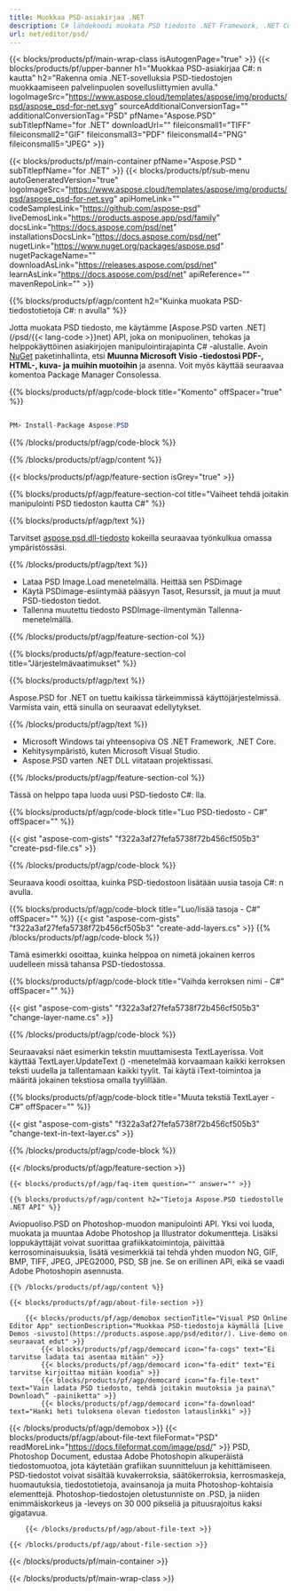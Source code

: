 ```yaml
---
title: Muokkaa PSD-asiakirjaa .NET
description: C# lähdekoodi muokata PSD tiedosto .NET Framework, .NET Core.
url: net/editor/psd/
---
```


{{< blocks/products/pf/main-wrap-class isAutogenPage="true" >}}
{{< blocks/products/pf/upper-banner h1="Muokkaa PSD-asiakirjaa C#: n kautta" h2="Rakenna omia .NET-sovelluksia PSD-tiedostojen muokkaamiseen palvelinpuolen sovellusliittymien avulla." logoImageSrc="https://www.aspose.cloud/templates/aspose/img/products/psd/aspose_psd-for-net.svg" sourceAdditionalConversionTag="" additionalConversionTag="PSD" pfName="Aspose.PSD" subTitlepfName="for .NET" downloadUrl="" fileiconsmall1="TIFF" fileiconsmall2="GIF" fileiconsmall3="PDF" fileiconsmall4="PNG" fileiconsmall5="JPEG" >}}

{{< blocks/products/pf/main-container pfName="Aspose.PSD " subTitlepfName="for .NET" >}}
{{< blocks/products/pf/sub-menu autoGeneratedVersion="true" logoImageSrc="https://www.aspose.cloud/templates/aspose/img/products/psd/aspose_psd-for-net.svg" apiHomeLink="" codeSamplesLink="https://github.com/aspose-psd" liveDemosLink="https://products.aspose.app/psd/family" docsLink="https://docs.aspose.com/psd/net" installationsDocsLink="https://docs.aspose.com/psd/net" nugetLink="https://www.nuget.org/packages/aspose.psd" nugetPackageName="" downloadAsLink="https://releases.aspose.com/psd/net" learnAsLink="https://docs.aspose.com/psd/net" apiReference="" mavenRepoLink="" >}}

{{% blocks/products/pf/agp/content h2="Kuinka muokata PSD-tiedostotietoja C#: n avulla" %}}

 Jotta muokata PSD tiedosto, me käytämme
 [Aspose.PSD varten .NET](/psd/{{< lang-code >}}net) 
 API, joka on monipuolinen, tehokas ja helppokäyttöinen asiakirjojen manipulointirajapinta C# -alustalle. Avoin
 [NuGet](https://www.nuget.org/packages/aspose.psd) 
 paketinhallinta, etsi
 **Muunna Microsoft Visio -tiedostosi PDF-, HTML-, kuva- ja muihin muotoihin** 
 ja asenna. Voit myös käyttää seuraavaa komentoa Package Manager Consolessa.

{{% blocks/products/pf/agp/code-block title="Komento" offSpacer="true" %}}

```cs

PM> Install-Package Aspose.PSD

```

{{% /blocks/products/pf/agp/code-block %}}

{{% /blocks/products/pf/agp/content %}}

{{< blocks/products/pf/agp/feature-section isGrey="true" >}}

{{% blocks/products/pf/agp/feature-section-col title="Vaiheet tehdä joitakin manipulointi PSD tiedoston kautta C#" %}}

{{% blocks/products/pf/agp/text %}}

 Tarvitset
 [aspose.psd.dll-tiedosto](https://releases.aspose.com/psd/net) 
 kokeilla seuraavaa työnkulkua omassa ympäristössäsi.

{{% /blocks/products/pf/agp/text %}}

+ Lataa PSD Image.Load menetelmällä. Heittää sen PSDimage
+ Käytä PSDimage-esiintymää pääsyyn Tasot, Resurssit, ja muut ja muut PSD-tiedoston tiedot.
+ Tallenna muutettu tiedosto PSDImage-ilmentymän Tallenna-menetelmällä.

{{% /blocks/products/pf/agp/feature-section-col %}}

{{% blocks/products/pf/agp/feature-section-col title="Järjestelmävaatimukset" %}}

{{% blocks/products/pf/agp/text %}}

 Aspose.PSD for .NET on tuettu kaikissa tärkeimmissä käyttöjärjestelmissä. Varmista vain, että sinulla on seuraavat edellytykset.

{{% /blocks/products/pf/agp/text %}}

- Microsoft Windows tai yhteensopiva OS .NET Framework, .NET Core.
- Kehitysympäristö, kuten Microsoft Visual Studio.
- Aspose.PSD varten .NET DLL viitataan projektissasi.

{{% /blocks/products/pf/agp/feature-section-col %}}


Tässä on helppo tapa luoda uusi PSD-tiedosto C#: lla.
<!-- CODE-BLOCK -->
{{% blocks/products/pf/agp/code-block title="Luo PSD-tiedosto - C#" offSpacer="" %}}

{{< gist "aspose-com-gists" "f322a3af27fefa5738f72b456cf505b3" "create-psd-file.cs" >}}

{{% /blocks/products/pf/agp/code-block %}}


Seuraava koodi osoittaa, kuinka PSD-tiedostoon lisätään uusia tasoja C#: n avulla.
<!-- CODE-BLOCK -->
{{% blocks/products/pf/agp/code-block title="Luo/lisää tasoja - C#" offSpacer="" %}}
{{< gist "aspose-com-gists" "f322a3af27fefa5738f72b456cf505b3" "create-add-layers.cs" >}}
{{% /blocks/products/pf/agp/code-block %}}


Tämä esimerkki osoittaa, kuinka helppoa on nimetä jokainen kerros uudelleen missä tahansa PSD-tiedostossa.
<!-- CODE-BLOCK -->
{{% blocks/products/pf/agp/code-block title="Vaihda kerroksen nimi - C#" offSpacer="" %}}

{{< gist "aspose-com-gists" "f322a3af27fefa5738f72b456cf505b3" "change-layer-name.cs" >}}

{{% /blocks/products/pf/agp/code-block %}}


Seuraavaksi näet esimerkin tekstin muuttamisesta TextLayerissa. Voit käyttää TextLayer.UpdateText () -menetelmää korvaamaan kaikki kerroksen teksti uudella ja tallentamaan kaikki tyylit.
Tai käytä iText-toimintoa ja määritä jokainen tekstiosa omalla tyylillään.
<!-- CODE-BLOCK -->
{{% blocks/products/pf/agp/code-block title="Muuta tekstiä TextLayer - C#" offSpacer="" %}}

{{< gist "aspose-com-gists" "f322a3af27fefa5738f72b456cf505b3" "change-text-in-text-layer.cs" >}}

{{% /blocks/products/pf/agp/code-block %}}

{{< /blocks/products/pf/agp/feature-section >}}

    {{< blocks/products/pf/agp/faq-item question="" answer="" >}}
 

<!-- aboutfile Starts -->

    {{% blocks/products/pf/agp/content h2="Tietoja Aspose.PSD tiedostolle .NET API" %}}

 Aviopuoliso.PSD on Photoshop-muodon manipulointi API. Yksi voi luoda, muokata ja muuntaa Adobe Photoshop ja Illustrator dokumentteja. Lisäksi loppukäyttäjät voivat suorittaa grafiikkatoimintoja, päivittää kerrosominaisuuksia, lisätä vesimerkkiä tai tehdä yhden muodon NG, GIF, BMP, TIFF, JPEG, JPEG2000, PSD, SB jne. Se on erillinen API, eikä se vaadi Adobe Photoshopin asennusta. 



    {{% /blocks/products/pf/agp/content %}}

    {{< blocks/products/pf/agp/about-file-section >}}

        {{< blocks/products/pf/agp/demobox sectionTitle="Visual PSD Online Editor App" sectionDescription="Muokkaa PSD-tiedostoja käymällä [Live Demos -sivusto](https://products.aspose.app/psd/editor/). Live-demo on seuraavat edut" >}}
            {{< blocks/products/pf/agp/democard icon="fa-cogs" text="Ei tarvitse ladata tai asentaa mitään" >}}
            {{< blocks/products/pf/agp/democard icon="fa-edit" text="Ei tarvitse kirjoittaa mitään koodia" >}}
            {{< blocks/products/pf/agp/democard icon="fa-file-text" text="Vain ladata PSD tiedosto, tehdä joitakin muutoksia ja paina\" Download\” -painiketta" >}}
            {{< blocks/products/pf/agp/democard icon="fa-download" text="Hanki heti tuloksena olevan tiedoston latauslinkki" >}}
{{< /blocks/products/pf/agp/demobox >}}
        {{< blocks/products/pf/agp/about-file-text fileFormat="PSD" readMoreLink="https://docs.fileformat.com/image/psd/" >}}
PSD, Photoshop Document, edustaa Adobe Photoshopin alkuperäistä tiedostomuotoa, jota käytetään grafiikan suunnitteluun ja kehittämiseen. PSD-tiedostot voivat sisältää kuvakerroksia, säätökerroksia, kerrosmaskeja, huomautuksia, tiedostotietoja, avainsanoja ja muita Photoshop-kohtaisia elementtejä. Photoshop-tiedostojen oletustunniste on .PSD, ja niiden enimmäiskorkeus ja -leveys on 30 000 pikseliä ja pituusrajoitus kaksi gigatavua.

        {{< /blocks/products/pf/agp/about-file-text >}}

    {{< /blocks/products/pf/agp/about-file-section >}}

<!-- aboutfile Ends -->

{{< /blocks/products/pf/main-container >}}
    
{{< /blocks/products/pf/main-wrap-class >}}

